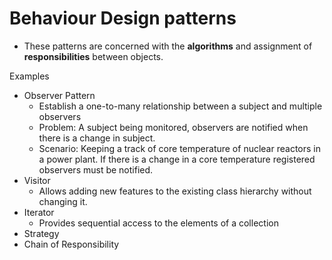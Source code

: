 # Behaviour Design patterns
- These patterns are concerned with the **algorithms** and assignment of **responsibilities** between objects.

Examples
- Observer Pattern
  - Establish a one-to-many relationship between a subject and multiple observers
  - Problem: A subject being monitored, observers are notified when there is a change in subject.
  - Scenario: Keeping a track of core temperature of nuclear reactors in a power plant. 
  If there is a change in a core temperature registered observers must be notified.
- Visitor 
  - Allows adding new features to the existing class hierarchy without changing it.
- Iterator
  - Provides sequential access to the elements of a collection
- Strategy 
- Chain of Responsibility
